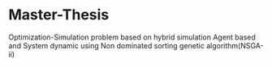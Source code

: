 # Master-Thesis

Optimization-Simulation problem based on hybrid simulation Agent based and System dynamic using Non dominated sorting genetic algorithm(NSGA-ii)
